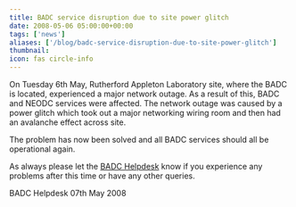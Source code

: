 ```yaml
---
title: BADC service disruption due to site power glitch
date: 2008-05-06 05:00:00+00:00
tags: ['news']
aliases: ['/blog/badc-service-disruption-due-to-site-power-glitch']
thumbnail: 
icon: fas circle-info
---
```



On Tuesday 6th May, Rutherford Appleton Laboratory site, where the BADC is located, experienced a major network outage. As a result of this, BADC and NEODC services were affected. The network outage was caused by a power glitch which took out a major networking wiring room and then had an avalanche effect across site.


 The problem has now been solved and all BADC services should all be operational again.

As always please let the [BADC Helpdesk](mailto:badc@rl.ac.uk) know if you experience any problems after this time or have any other queries.


 
BADC Helpdesk
07th May 2008



